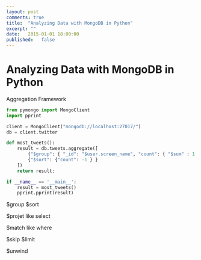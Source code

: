 ```yaml
---
layout: post
comments: true
title:  "Analyzing Data with MongoDB in Python"
excerpt: ""
date:   2015-01-01 18:00:00
published:   false
---
```


Analyzing Data with MongoDB in Python
=====================================




Aggregation Framework



```python
from pymongo import MongoClient
import pprint

client = MongoClient("mongodb://localhost:27017/")
db = client.twitter

def most_tweets():
	result = db.tweets.aggregate([
		{"$group": { "_id": "$user.screen_name", "count": { "$sum" : 1 } } },
		{"$sort": {"count": -1 } }
	])
	return result;

if __name__ == '__main__':
	result = most_tweets()
	pprint.pprint(result)
```






$group
$sort


$projet 
like select

$match
like where

$skip
$limit

$unwind





